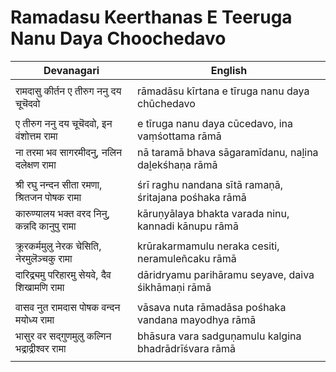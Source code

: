 # Ramadasu Keerthanas E Teeruga Nanu Daya Choochedavo

| Devanagari | English |
| ------ | ------ |
|  |  |
| रामदासु कीर्तन ए तीरुग ननु दय चूचॆदवो   | rāmadāsu kīrtana e tīruga nanu daya chūchedavo   |
|  |  |
| ए तीरुग ननु दय चूचॆदवो, इन वंशोत्तम रामा   | e tīruga nanu daya cūcedavo, ina vaṃśottama rāmā   |
| ना तरमा भव सागरमीदनु, नलिन दलेक्षण रामा   | nā taramā bhava sāgaramīdanu, naḻina daḻekśhaṇa rāmā   |
|  |  |
| श्री रघु नन्दन सीता रमणा, श्रितजन पोषक रामा   | śrī raghu nandana sītā ramaṇā, śritajana pośhaka rāmā   |
| कारुण्यालय भक्त वरद निनु, कन्नदि कानुपु रामा   | kāruṇyālaya bhakta varada ninu, kannadi kānupu rāmā   |
|  |  |
| क्रूरकर्ममुलु नेरक चेसिति, नेरमुलॆञ्चकु रामा   | krūrakarmamulu neraka cesiti, neramuleñcaku rāmā   |
| दारिद्र्यमु परिहारमु सेयवे, दैव शिखामणि रामा   | dāridryamu parihāramu seyave, daiva śikhāmaṇi rāmā   |
|  |  |
| वासव नुत रामदास पोषक वन्दन मयोध्य रामा   | vāsava nuta rāmadāsa pośhaka vandana mayodhya rāmā   |
| भासुर वर सद्गुणमुलु कल्गिन भद्राद्रीश्वर रामा   | bhāsura vara sadguṇamulu kalgina bhadrādrīśvara rāmā   |
|  |  |
